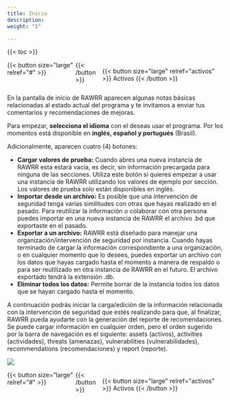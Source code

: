 ```yaml
---
title: Inicio
description: 
weight: "1"

---
```

{{< toc >}}

<div style="display: flex; justify-content: space-between">
{{< button size="large" relref="#" >}} <i class="arrow left"></i> {{< /button >}}

{{< button size="large" relref="activos" >}} Activos <i class="arrow right"></i> {{< /button >}}

</div>

En la pantalla de inicio de RAWRR aparecen algunas notas básicas relacionadas al estado actual del programa y te invitamos a enviar tus comentarios y recomendaciones de mejoras.

Para empezar, **selecciona el idioma** con el deseas usar el programa. Por los momentos está disponible en **inglés, español y portugués** (Brasil).

Adicionalmente, aparecen cuatro (4) botones:

* **Cargar valores de prueba:** Cuando abres una nueva instancia de RAWRR esta estará vacía, es decir, sin información precargada para ninguna de las secciones. Utiliza este botón si quieres empezar a usar una instancia de RAWRR utilizando los valores de ejemplo por sección. Los valores de prueba solo están disponibles en inglés.
* **Importar desde un archivo:** Es posible que una intervención de seguridad tenga varias similitudes con otras que hayas realizado en el pasado. Para reutilizar la información o colaborar con otra persona puedes importar en una nueva instancia de RAWRR el archivo .bd que exportaste en el pasado.
* **Exportar a un archivo:** RAWRR está diseñado para manejar una organización/intervención de seguridad por instancia. Cuando hayas terminado de cargar la información correspondiente a una organización, o en cualquier momento que lo desees, puedes exportar un archivo con los datos que hayas cargado hasta el momento a manera de respaldo o para ser reutilizado en otra instancia de RAWRR en el futuro. El archivo exportado tendrá la extensión .db.
* **Eliminar todos los datos:** Permite borrar de la instancia todos los datos que se hayan cargado hasta el momento.

A continuación podrás iniciar la carga/edición de la información relacionada con la intervención de seguridad que estés realizando para que, al finalizar, RAWRR pueda ayudarte con la generación del reporte de recomendaciones. Se puede cargar información en cualquier orden, pero el orden sugerido por la barra de navegación es el siguiente: assets (activos), activities (actividades), threats (amenazas), vulnerabilities (vulnerabilidades), recommendations (recomendaciones) y report (reporte).

![](/images/es/espanol.png)

<div style="display: flex; justify-content: space-between">
{{< button size="large" relref="#" >}} <i class="arrow left"></i> {{< /button >}}

{{< button size="large" relref="activos" >}} Activos <i class="arrow right"></i> {{< /button >}}

</div>
